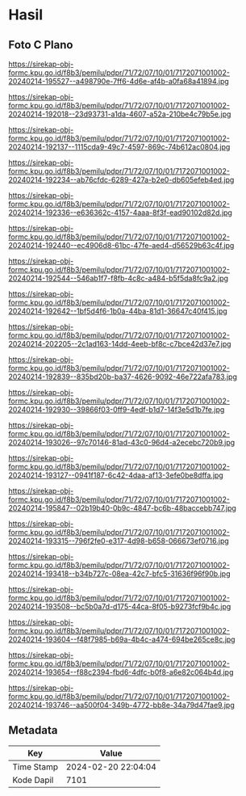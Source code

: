 # Hasil

## Foto C Plano

https://sirekap-obj-formc.kpu.go.id/f8b3/pemilu/pdpr/71/72/07/10/01/7172071001002-20240214-195527--a498790e-7ff6-4d6e-af4b-a0fa68a41894.jpg

https://sirekap-obj-formc.kpu.go.id/f8b3/pemilu/pdpr/71/72/07/10/01/7172071001002-20240214-192018--23d93731-a1da-4607-a52a-210be4c79b5e.jpg

https://sirekap-obj-formc.kpu.go.id/f8b3/pemilu/pdpr/71/72/07/10/01/7172071001002-20240214-192137--1115cda9-49c7-4597-869c-74b612ac0804.jpg

https://sirekap-obj-formc.kpu.go.id/f8b3/pemilu/pdpr/71/72/07/10/01/7172071001002-20240214-192234--ab76cfdc-6289-427a-b2e0-db605efeb4ed.jpg

https://sirekap-obj-formc.kpu.go.id/f8b3/pemilu/pdpr/71/72/07/10/01/7172071001002-20240214-192336--e636362c-4157-4aaa-8f3f-ead90102d82d.jpg

https://sirekap-obj-formc.kpu.go.id/f8b3/pemilu/pdpr/71/72/07/10/01/7172071001002-20240214-192440--ec4906d8-61bc-47fe-aed4-d56529b63c4f.jpg

https://sirekap-obj-formc.kpu.go.id/f8b3/pemilu/pdpr/71/72/07/10/01/7172071001002-20240214-192544--546ab1f7-f8fb-4c8c-a484-b5f5da8fc9a2.jpg

https://sirekap-obj-formc.kpu.go.id/f8b3/pemilu/pdpr/71/72/07/10/01/7172071001002-20240214-192642--1bf5d4f6-1b0a-44ba-81d1-36647c40f415.jpg

https://sirekap-obj-formc.kpu.go.id/f8b3/pemilu/pdpr/71/72/07/10/01/7172071001002-20240214-202205--2c1ad163-14dd-4eeb-bf8c-c7bce42d37e7.jpg

https://sirekap-obj-formc.kpu.go.id/f8b3/pemilu/pdpr/71/72/07/10/01/7172071001002-20240214-192839--835bd20b-ba37-4626-9092-46e722afa783.jpg

https://sirekap-obj-formc.kpu.go.id/f8b3/pemilu/pdpr/71/72/07/10/01/7172071001002-20240214-192930--39866f03-0ff9-4edf-b1d7-14f3e5d1b7fe.jpg

https://sirekap-obj-formc.kpu.go.id/f8b3/pemilu/pdpr/71/72/07/10/01/7172071001002-20240214-193026--97c70146-81ad-43c0-96d4-a2ecebc720b9.jpg

https://sirekap-obj-formc.kpu.go.id/f8b3/pemilu/pdpr/71/72/07/10/01/7172071001002-20240214-193127--0941f187-6c42-4daa-af13-3efe0be8dffa.jpg

https://sirekap-obj-formc.kpu.go.id/f8b3/pemilu/pdpr/71/72/07/10/01/7172071001002-20240214-195847--02b19b40-0b9c-4847-bc6b-48baccebb747.jpg

https://sirekap-obj-formc.kpu.go.id/f8b3/pemilu/pdpr/71/72/07/10/01/7172071001002-20240214-193315--796f2fe0-e317-4d98-b658-066673ef0716.jpg

https://sirekap-obj-formc.kpu.go.id/f8b3/pemilu/pdpr/71/72/07/10/01/7172071001002-20240214-193418--b34b727c-08ea-42c7-bfc5-31636f96f90b.jpg

https://sirekap-obj-formc.kpu.go.id/f8b3/pemilu/pdpr/71/72/07/10/01/7172071001002-20240214-193508--bc5b0a7d-d175-44ca-8f05-b9273fcf9b4c.jpg

https://sirekap-obj-formc.kpu.go.id/f8b3/pemilu/pdpr/71/72/07/10/01/7172071001002-20240214-193604--f48f7985-b69a-4b4c-a474-694be265ce8c.jpg

https://sirekap-obj-formc.kpu.go.id/f8b3/pemilu/pdpr/71/72/07/10/01/7172071001002-20240214-193654--f88c2394-fbd6-4dfc-b0f8-a6e82c064b4d.jpg

https://sirekap-obj-formc.kpu.go.id/f8b3/pemilu/pdpr/71/72/07/10/01/7172071001002-20240214-193746--aa500f04-349b-4772-bb8e-34a79d47fae9.jpg


## Metadata

| Key        | Value               |
| ---------- | ------------------- |
| Time Stamp | 2024-02-20 22:04:04 |
| Kode Dapil | 7101                |



